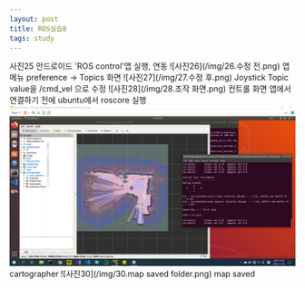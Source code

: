 ```yaml
---
layout: post
title: ROS실습8
tags: study
---
```


 사진25
안드로이드 'ROS control'앱 실행, 연동
 ![사진26](/img/26.수정 전.png)
 앱 메뉴 preference -> Topics 화면
![사진27](/img/27.수정 후.png)
Joystick Topic value을 /cmd_vel 으로 수정
![사진28](/img/28.조작 화면.png)
컨트롤 화면
앱에서 연결하기 전에 ubuntu에서 roscore 실행
 ![사진29](/img/29.cartographer.png)
cartographer
![사진30](/img/30.map saved folder.png)
map saved
